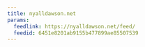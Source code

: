 ```yaml
---
title: nyalldawson.net
params:
  feedlink: https://nyalldawson.net/feed/
  feedid: 6451e8201ab9155b477899ae85507539
---
```

